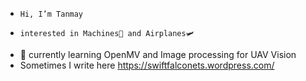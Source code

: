 -     Hi, I’m Tanmay
-     interested in Machines🤖 and Airplanes🛩️
- 🌱 currently learning OpenMV and Image processing for UAV Vision 
-    Sometimes I write here https://swiftfalconets.wordpress.com/

<!---
Tanmax-Payne/Tanmax-Payne is a ✨ special ✨ repository because its `README.md` (this file) appears on your GitHub profile.
You can click the Preview link to take a look at your changes.
--->
